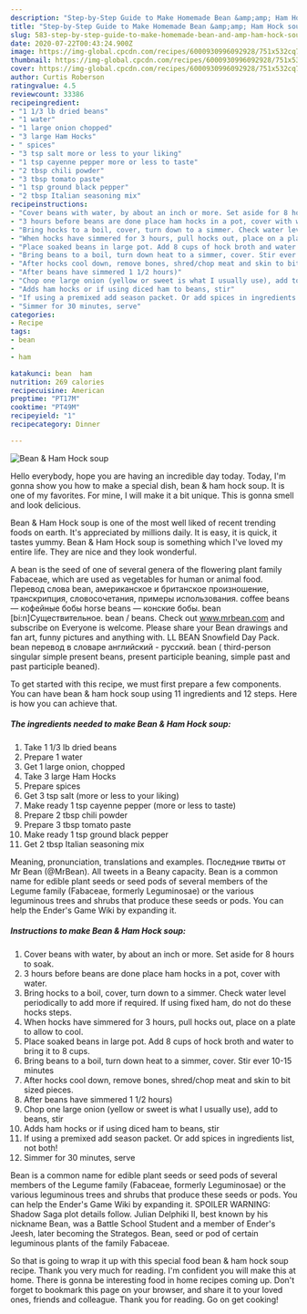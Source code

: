 ```yaml
---
description: "Step-by-Step Guide to Make Homemade Bean &amp;amp; Ham Hock soup"
title: "Step-by-Step Guide to Make Homemade Bean &amp;amp; Ham Hock soup"
slug: 583-step-by-step-guide-to-make-homemade-bean-and-amp-ham-hock-soup
date: 2020-07-22T00:43:24.900Z
image: https://img-global.cpcdn.com/recipes/6000930996092928/751x532cq70/bean-ham-hock-soup-recipe-main-photo.jpg
thumbnail: https://img-global.cpcdn.com/recipes/6000930996092928/751x532cq70/bean-ham-hock-soup-recipe-main-photo.jpg
cover: https://img-global.cpcdn.com/recipes/6000930996092928/751x532cq70/bean-ham-hock-soup-recipe-main-photo.jpg
author: Curtis Roberson
ratingvalue: 4.5
reviewcount: 33386
recipeingredient:
- "1 1/3 lb dried beans"
- "1 water"
- "1 large onion chopped"
- "3 large Ham Hocks"
- " spices"
- "3 tsp salt more or less to your liking"
- "1 tsp cayenne pepper more or less to taste"
- "2 tbsp chili powder"
- "3 tbsp tomato paste"
- "1 tsp ground black pepper"
- "2 tbsp Italian seasoning mix"
recipeinstructions:
- "Cover beans with water, by about an inch or more. Set aside for 8 hours to soak."
- "3 hours before beans are done place ham hocks in a pot, cover with water."
- "Bring hocks to a boil, cover, turn down to a simmer. Check water level periodically to add more if required. If using fixed ham, do not do these hocks steps."
- "When hocks have simmered for 3 hours, pull hocks out, place on a plate to allow to cool."
- "Place soaked beans in large pot. Add 8 cups of hock broth and water to bring it to 8 cups."
- "Bring beans to a boil, turn down heat to a simmer, cover. Stir ever 10-15 minutes"
- "After hocks cool down, remove bones, shred/chop meat and skin to bit sized pieces."
- "After beans have simmered 1 1/2 hours)"
- "Chop one large onion (yellow or sweet is what I usually use), add to beans, stir"
- "Adds ham hocks or if using diced ham to beans, stir"
- "If using a premixed add season packet. Or add spices in ingredients list, not both!"
- "Simmer for 30 minutes, serve"
categories:
- Recipe
tags:
- bean
- 
- ham

katakunci: bean  ham 
nutrition: 269 calories
recipecuisine: American
preptime: "PT17M"
cooktime: "PT49M"
recipeyield: "1"
recipecategory: Dinner

---
```



![Bean &amp; Ham Hock soup](https://img-global.cpcdn.com/recipes/6000930996092928/751x532cq70/bean-ham-hock-soup-recipe-main-photo.jpg)

Hello everybody, hope you are having an incredible day today. Today, I'm gonna show you how to make a special dish, bean &amp; ham hock soup. It is one of my favorites. For mine, I will make it a bit unique. This is gonna smell and look delicious.

Bean &amp; Ham Hock soup is one of the most well liked of recent trending foods on earth. It's appreciated by millions daily. It is easy, it is quick, it tastes yummy. Bean &amp; Ham Hock soup is something which I've loved my entire life. They are nice and they look wonderful.

A bean is the seed of one of several genera of the flowering plant family Fabaceae, which are used as vegetables for human or animal food. Перевод слова bean, американское и британское произношение, транскрипция, словосочетания, примеры использования. coffee beans — кофейные бобы horse beans — конские бобы. bean [bi:n]Существительное. bean / beans. Check out www.mrbean.com and subscribe on Everyone is welcome. Please share your Bean drawings and fan art, funny pictures and anything with. LL BEAN Snowfield Day Pack. bean перевод в словаре английский - русский. bean ( third-person singular simple present beans, present participle beaning, simple past and past participle beaned).


To get started with this recipe, we must first prepare a few components. You can have bean &amp; ham hock soup using 11 ingredients and 12 steps. Here is how you can achieve that.

<!--inarticleads1-->

##### The ingredients needed to make Bean &amp; Ham Hock soup:

1. Take 1 1/3 lb dried beans
1. Prepare 1 water
1. Get 1 large onion, chopped
1. Take 3 large Ham Hocks
1. Prepare  spices
1. Get 3 tsp salt (more or less to your liking)
1. Make ready 1 tsp cayenne pepper (more or less to taste)
1. Prepare 2 tbsp chili powder
1. Prepare 3 tbsp tomato paste
1. Make ready 1 tsp ground black pepper
1. Get 2 tbsp Italian seasoning mix


Meaning, pronunciation, translations and examples. Последние твиты от Mr Bean (@MrBean). All tweets in a Beany capacity. Bean is a common name for edible plant seeds or seed pods of several members of the Legume family (Fabaceae, formerly Leguminosae) or the various leguminous trees and shrubs that produce these seeds or pods. You can help the Ender&#39;s Game Wiki by expanding it. 

<!--inarticleads2-->

##### Instructions to make Bean &amp; Ham Hock soup:

1. Cover beans with water, by about an inch or more. Set aside for 8 hours to soak.
1. 3 hours before beans are done place ham hocks in a pot, cover with water.
1. Bring hocks to a boil, cover, turn down to a simmer. Check water level periodically to add more if required. If using fixed ham, do not do these hocks steps.
1. When hocks have simmered for 3 hours, pull hocks out, place on a plate to allow to cool.
1. Place soaked beans in large pot. Add 8 cups of hock broth and water to bring it to 8 cups.
1. Bring beans to a boil, turn down heat to a simmer, cover. Stir ever 10-15 minutes
1. After hocks cool down, remove bones, shred/chop meat and skin to bit sized pieces.
1. After beans have simmered 1 1/2 hours)
1. Chop one large onion (yellow or sweet is what I usually use), add to beans, stir
1. Adds ham hocks or if using diced ham to beans, stir
1. If using a premixed add season packet. Or add spices in ingredients list, not both!
1. Simmer for 30 minutes, serve


Bean is a common name for edible plant seeds or seed pods of several members of the Legume family (Fabaceae, formerly Leguminosae) or the various leguminous trees and shrubs that produce these seeds or pods. You can help the Ender&#39;s Game Wiki by expanding it. SPOILER WARNING: Shadow Saga plot details follow. Julian Delphiki II, best known by his nickname Bean, was a Battle School Student and a member of Ender&#39;s Jeesh, later becoming the Strategos. Bean, seed or pod of certain leguminous plants of the family Fabaceae. 

So that is going to wrap it up with this special food bean &amp; ham hock soup recipe. Thank you very much for reading. I'm confident you will make this at home. There is gonna be interesting food in home recipes coming up. Don't forget to bookmark this page on your browser, and share it to your loved ones, friends and colleague. Thank you for reading. Go on get cooking!
